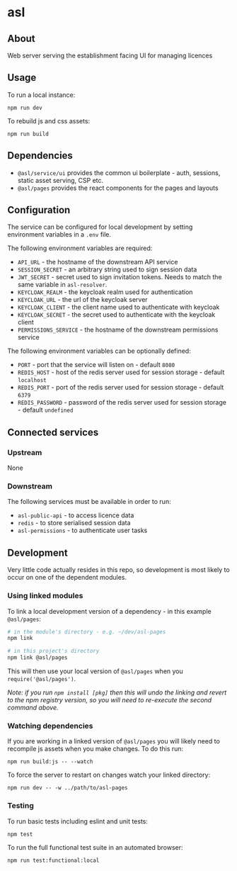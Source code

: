 # asl

## About

Web server serving the establishment facing UI for managing licences

## Usage

To run a local instance:

```
npm run dev
```

To rebuild js and css assets:

```
npm run build
```

## Dependencies

* `@asl/service/ui` provides the common ui boilerplate - auth, sessions, static asset serving, CSP etc.
* `@asl/pages` provides the react components for the pages and layouts

## Configuration

The service can be configured for local development by setting environment variables in a `.env` file.

The following environment variables are required:

* `API_URL` - the hostname of the downstream API service
* `SESSION_SECRET` - an arbitrary string used to sign session data
* `JWT_SECRET` - secret used to sign invitation tokens. Needs to match the same variable in `asl-resolver`.
* `KEYCLOAK_REALM` - the keycloak realm used for authentication
* `KEYCLOAK_URL` - the url of the keycloak server
* `KEYCLOAK_CLIENT` - the client name used to authenticate with keycloak
* `KEYCLOAK_SECRET` - the secret used to authenticate with the keycloak client
* `PERMISSIONS_SERVICE` - the hostname of the downstream permissions service

The following environment variables can be optionally defined:

* `PORT` - port that the service will listen on - default `8080`
* `REDIS_HOST` - host of the redis server used for session storage - default `localhost`
* `REDIS_PORT` - port of the redis server used for session storage - default `6379`
* `REDIS_PASSWORD` - password of the redis server used for session storage - default `undefined`


## Connected services

### Upstream

None

### Downstream

The following services must be available in order to run:

* `asl-public-api` - to access licence data
* `redis` - to store serialised session data
* `asl-permissions` - to authenticate user tasks

## Development

Very little code actually resides in this repo, so development is most likely to occur on one of the dependent modules.

### Using linked modules

To link a local development version of a dependency - in this example `@asl/pages`:

```bash
# in the module's directory - e.g. ~/dev/asl-pages
npm link

# in this project's directory
npm link @asl/pages
```

This will then use your local version of `@asl/pages` when you `require('@asl/pages')`.

_Note: if you run `npm install [pkg]` then this will undo the linking and revert to the npm registry version, so you will need to re-execute the second command above._

### Watching dependencies

If you are working in a linked version of `@asl/pages` you will likely need to recompile js assets when you make changes. To do this run:

```
npm run build:js -- --watch
```

To force the server to restart on changes watch your linked directory:

```
npm run dev -- -w ../path/to/asl-pages
```

### Testing

To run basic tests including eslint and unit tests:

```
npm test
```

To run the full functional test suite in an automated browser:

```
npm run test:functional:local
```
